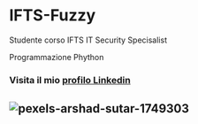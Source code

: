 # IFTS-Fuzzy
Studente corso IFTS IT Security Specisalist 

Programmazione Phython
### Visita il mio [profilo Linkedin](https://www.linkedin.com/in/antonio-perrella-36447818b/)
## ![pexels-arshad-sutar-1749303](https://user-images.githubusercontent.com/107850290/174819202-9ff53928-d973-49c3-aa1d-7bab80b274fb.jpg)
